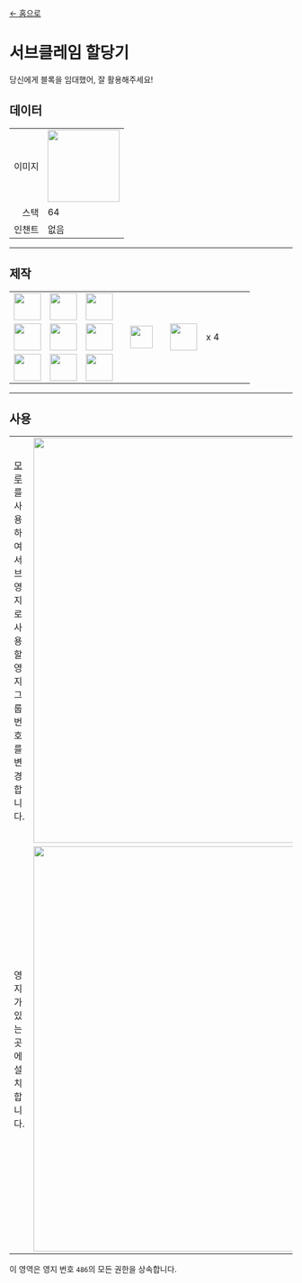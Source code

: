 [← 홈으로](../)
# 서브클레임 할당기
당신에게 블록을 임대했어, 잘 활용해주세요!  

## 데이터
<table>
    <tr><td align="end">이미지</td><td><img src="https://i.imgur.com/iQ3sZVq.png" width="128"/></td></tr>
    <tr><td align="end">스택</td><td>64</td></tr>
    <tr><td align="end">인챈트</td><td>없음</td></tr>
</table>

---

## 제작
<table>
    <tr><td><img src="https://i.imgur.com/GkMJMSS.png" width="48"/></td><td><img src="https://i.imgur.com/GkMJMSS.png" width="48"/></td><td><img src="https://i.imgur.com/GkMJMSS.png" width="48"/></td><td colspan="3"></td></tr>
    <tr><td><img src="https://i.imgur.com/GkMJMSS.png" width="48"/></td><td><img src="https://i.imgur.com/hhnlgTn.png" width="48"/></td><td><img src="https://i.imgur.com/GkMJMSS.png" width="48"/></td><td width="70" align="center"><img src="https://i.imgur.com/VE0KqIE.png" width="40"/></td><td><img src="https://i.imgur.com/iQ3sZVq.png" width="48"/></td><td width="70">x 4</td></tr>
    <tr><td><img src="https://i.imgur.com/GkMJMSS.png" width="48"/></td><td><img src="https://i.imgur.com/GkMJMSS.png" width="48"/></td><td><img src="https://i.imgur.com/GkMJMSS.png" width="48"/></td><td colspan="3"></td></tr>
</table>

---

## 사용
<table>
    <tr><td><a href="https://minecraft.fandom.com/ko/wiki/모루">모루</a>를 사용하여 서브 영지로 사용할 영지 그룹 번호를 변경합니다.</td><td><img src="https://i.imgur.com/KPmFTXU.png" width="720"/></td></tr>
    <tr><td>영지가 있는 곳에 설치합니다.</td><td><img src="https://i.imgur.com/WhutqQD.png" width="720"/></td></tr>
</table>

이 영역은 영지 번호 `486`의 모든 권한을 상속합니다.